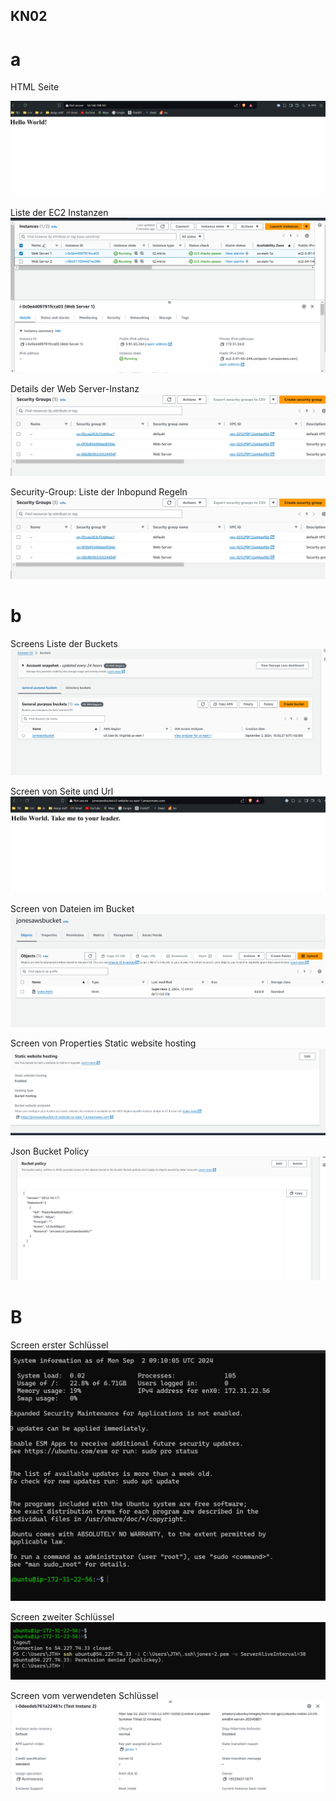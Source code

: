 ## KN02 


# a

HTML Seite 

![alt text](image-3.png)

Liste der EC2 Instanzen 
![alt text](image.png)

Details der Web Server-Instanz
![alt text](image-2.png) 

Security-Group: Liste der Inbopund Regeln
![alt text](image-2.png)

# b 

Screens Liste der Buckets 
![alt text](image-4.png)

Screen von Seite und Url
![alt text](image-5.png)    

Screen von Dateien im Bucket 
![alt text](image-6.png)

Screen von Properties Static website hosting
![alt text](image-7.png)

Json Bucket Policy
![alt text](image-8.png)

# B 

Screen erster Schlüssel 
![alt text](image-9.png)

Screen zweiter Schlüssel 
![alt text](image-10.png)

Screen vom verwendeten Schlüssel 
![alt text](image-11.png)